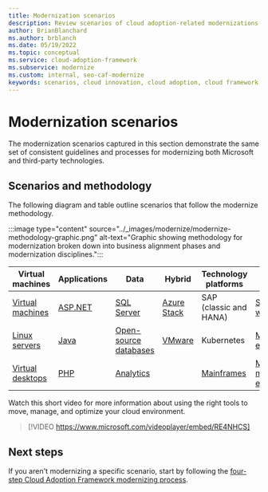 ```yaml
---
title: Modernization scenarios
description: Review scenarios of cloud adoption-related modernizations and how they provided business value.
author: BrianBlanchard
ms.author: brblanch
ms.date: 05/19/2022
ms.topic: conceptual
ms.service: cloud-adoption-framework
ms.subservice: modernize
ms.custom: internal, seo-caf-modernize
keywords: scenarios, cloud innovation, cloud adoption, cloud framework, cloud adoption framework
---
```


# Modernization scenarios

The modernization scenarios captured in this section demonstrate the same set of consistent guidelines and processes for modernizing both Microsoft and third-party technologies.

## Scenarios and methodology

The following diagram and table outline scenarios that follow the modernize methodology.

:::image type="content" source="../_images/modernize/modernize-methodology-graphic.png" alt-text="Graphic showing methodology for modernization broken down into business alignment phases and modernization disciplines.":::

|**Virtual machines**|**Applications**|**Data**|**Hybrid**| **Technology platforms**| **More scenarios**|
|--------------------|----------|---------|-------|----------|---------------|
| [Virtual machines](../migrate/azure-best-practices/contoso-migration-rehost-vm.md) |[ASP.NET](../migrate/azure-best-practices/contoso-migration-refactor-web-app-sql.md)  |[SQL Server](../migrate/azure-best-practices/contoso-migration-rehost-vm-sql-managed-instance.md)  |[Azure Stack](./azure-stack/index.md)|  SAP (classic and HANA)|[Secure workloads](../migrate/azure-best-practices/migrate-best-practices-security-management.md) |
|[Linux servers](../migrate/azure-best-practices/contoso-migration-rehost-linux-vm.md)  |[Java](/azure/developer/java/migration/migration-overview?bc=/azure/cloud-adoption-framework/_bread/toc.json&toc=/azure/cloud-adoption-framework/toc.json)  |[Open-source databases](../migrate/azure-best-practices/sql-migration.md)  |[VMware](/azure/cloud-adoption-framework/scenarios/azure-vmware/)  |Kubernetes  |[Multi-tenant environments](/azure/lighthouse/how-to/migration-at-scale?bc=/azure/cloud-adoption-framework/_bread/toc.json&toc=/azure/cloud-adoption-framework/toc.json)  |
|[Virtual desktops](../scenarios/wvd/index.md) | [PHP](../migrate/azure-best-practices/contoso-migration-refactor-linux-app-service-mysql.md) |[Analytics](../migrate/azure-best-practices/analytics/analytics-solutions-overview.md)  |  |[Mainframes](../infrastructure/mainframe-migration/index.md) |[More modernization examples](business-alignment/evaluate-modernization-options.md#modernization-examples) |

Watch this short video for more information about using the right tools to move, manage, and optimize your cloud environment.

<!-- markdownlint-disable MD034 -->

> [!VIDEO https://www.microsoft.com/videoplayer/embed/RE4NHCS]

<!-- markdownlint-enable MD034 -->

## Next steps

If you aren't modernizing a specific scenario, start by following the [four-step Cloud Adoption Framework modernizing process](../migrate/index.md).
